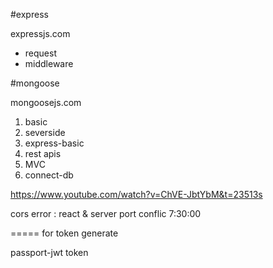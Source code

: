 #express

expressjs.com

- request
- middleware

#mongoose

mongoosejs.com

1. basic
2. severside
3. express-basic
4. rest apis
5. MVC
6. connect-db

https://www.youtube.com/watch?v=ChVE-JbtYbM&t=23513s

cors error : react & server port conflic 7:30:00



===== for token generate 

passport-jwt token
